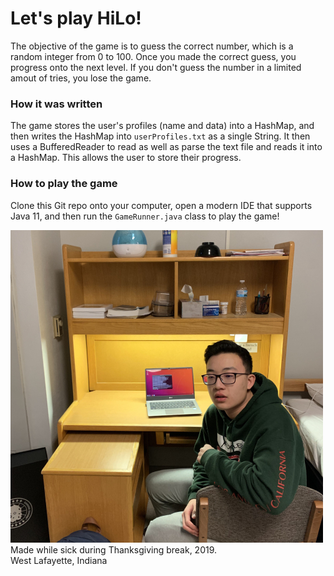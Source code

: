 # Let's play HiLo!
The objective of the game is to guess the correct number, which is a random integer from 0 to 100.
Once you made the correct guess, you progress onto the next level.
If you don't guess the number in a limited amout of tries, you lose the game.
### How it was written
The game stores the user's profiles (name and data) into a HashMap, and then writes the HashMap into `userProfiles.txt` as a single String. It then uses a BufferedReader to read as well as parse the text file and reads it into a HashMap. This allows the user to store their progress.
### How to play the game
Clone this Git repo onto your computer, open a modern IDE that supports Java 11, and then run the `GameRunner.java` class to play the game!  

![Thanksgiving](/Pictures/ThanksgivingTiny.jpg)  
Made while sick during Thanksgiving break, 2019.  
West Lafayette, Indiana
